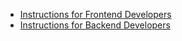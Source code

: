 * [Instructions for Frontend Developers](Frontend.md)
* [Instructions for Backend Developers](Backend.md)